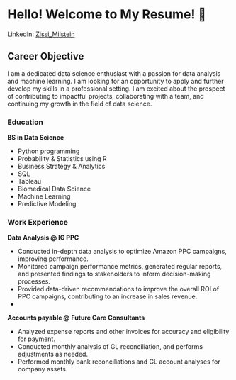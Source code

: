 # Hello! Welcome to My Resume! 👋

LinkedIn: [Zissi_Milstein](https://www.linkedin.com/in/zissi-milstein-0a411b268/)

## Career Objective

I am a dedicated data science enthusiast with a passion for data analysis and machine learning. I am looking for an opportunity to apply and further develop my skills in a professional setting. I am excited about the prospect of contributing to impactful projects, collaborating with a team, and continuing my growth in the field of data science.

### Education
**BS in Data Science**
- Python programming
- Probability & Statistics using R
- Business Strategy & Analytics
- SQL
- Tableau
- Biomedical Data Science
- Machine Learning
- Predictive Modeling

### Work Experience

**Data Analysis @ IG PPC**
- Conducted in-depth data analysis to optimize Amazon PPC campaigns, improving performance.
- Monitored campaign performance metrics, generated regular reports, and presented findings to stakeholders to inform decision-making processes.
- Provided data-driven recommendations to improve the overall ROI of PPC campaigns, contributing to an increase in sales revenue.
- 
**Accounts payable @ Future Care Consultants**
- Analyzed expense reports and other invoices for accuracy and eligibility for payment.
- Conducted monthly analysis of GL reconciliation, and performs adjustments as needed.
- Performed monthly bank reconciliations and GL account analyses for company assets.
